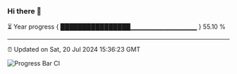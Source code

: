 ### Hi there 👋

⏳ Year progress { ████████████████▁▁▁▁▁▁▁▁▁▁▁▁▁▁ } 55.10 %

---

⏰ Updated on Sat, 20 Jul 2024 15:36:23 GMT

![Progress Bar CI](https://github.com/IshwaranRudhara/GIT-ACTION/workflows/Progress%20Bar%20CI/badge.svg)
